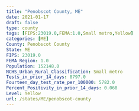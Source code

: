 ```yaml
---
title: "Penobscot County, ME"
date: 2021-01-17
draft: false
type: county
tags: [FIPS:23019.0,FEMA:1.0,Small metro,Yellow]
categories: [ME]
County: Penobscot County
State: ME
FIPS: 23019.0
FEMA_Region: 1.0
Population: 152148.0
NCHS_Urban_Rural_Classification: Small metro
Tests_in_prior_14_days: 8797.0
Fourteen_day_test_rate_per_100000: 5782.0
Percent_Positivity_in_prior_14_days: 0.068
Level: Yellow
url: /states/ME/penobscot-county
---
```



